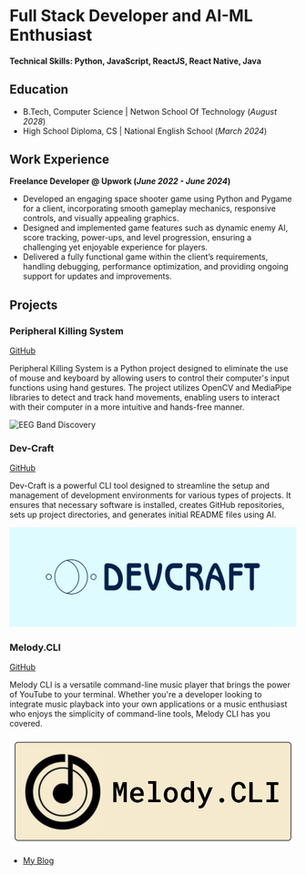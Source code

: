 # Full Stack Developer and AI-ML Enthusiast

#### Technical Skills: Python, JavaScript, ReactJS, React Native, Java

## Education
- B.Tech, Computer Science | Netwon School Of Technology (_August 2028_)								       		
- High School Diploma, CS  | National English School (_March 2024_)	 			        		

## Work Experience
**Freelance Developer @ Upwork (_June 2022 - June 2024_)**
- Developed an engaging space shooter game using Python and Pygame for a client, incorporating smooth gameplay mechanics, responsive controls, and visually appealing graphics.
- Designed and implemented game features such as dynamic enemy AI, score tracking, power-ups, and level progression, ensuring a challenging yet enjoyable experience for players.
- Delivered a fully functional game within the client’s requirements, handling debugging, performance optimization, and providing ongoing support for updates and improvements.

## Projects
### Peripheral Killing System
[GitHub](https://github.com/pythonicforge/Peripheral-Killing-System)

Peripheral Killing System is a Python project designed to eliminate the use of mouse and keyboard by allowing users to control their computer's input functions using hand gestures. The project utilizes OpenCV and MediaPipe libraries to detect and track hand movements, enabling users to interact with their computer in a more intuitive and hands-free manner.

![EEG Band Discovery](/assets/img/eeg_band_discovery.jpeg)

### Dev-Craft
[GitHub](https://github.com/pythonicforge/Dev-Craft)

Dev-Craft is a powerful CLI tool designed to streamline the setup and management of development environments for various types of projects. It ensures that necessary software is installed, creates GitHub repositories, sets up project directories, and generates initial README files using AI.

![Bike Study](/assets/img/devcraft.png)

### Melody.CLI
[GitHub](https://github.com/pythonicforge/Melody.CLI)

Melody CLI is a versatile command-line music player that brings the power of YouTube to your terminal. Whether you're a developer looking to integrate music playback into your own applications or a music enthusiast who enjoys the simplicity of command-line tools, Melody CLI has you covered.

![Bike Study](/assets/img/melody.png)

- [My Blog](https://medium.com/@pythonicforge)
